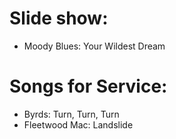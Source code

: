 # Slide show: <br>
- Moody Blues: Your Wildest Dream <br>
# Songs for Service:<br>
- Byrds: Turn, Turn, Turn<br>
- Fleetwood Mac: Landslide<br>
